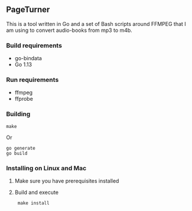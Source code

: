 ## PageTurner
This is a tool written in Go and a set of Bash scripts around FFMPEG that I am using to convert audio-books from mp3 to m4b.

### Build requirements

- go-bindata
- Go 1.13

### Run requirements

- ffmpeg
- ffprobe

### Building

    make

Or

    go generate
    go build

### Installing on Linux and Mac

1. Make sure you have prerequisites installed
2. Build and execute

        make install
